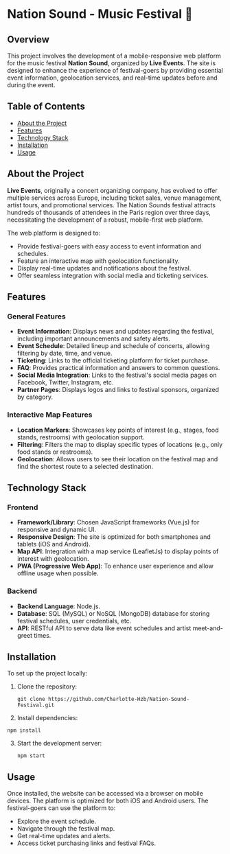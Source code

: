 # Nation Sound - Music Festival 🎵

## Overview

This project involves the development of a mobile-responsive web platform for the music festival **Nation Sound**, organized by **Live Events**. The site is designed to enhance the experience of festival-goers by providing essential event information, geolocation services, and real-time updates before and during the event.

## Table of Contents

+ [About the Project](#about-the-project)
+ [Features](#features)
+ [Technology Stack](#technology-stack)
+ [Installation](#installation)
+ [Usage](#usage)

## About the Project

**Live Events**, originally a concert organizing company, has evolved to offer multiple services across Europe, including ticket sales, venue management, artist tours, and promotional services. The Nation Sounds festival attracts hundreds of thousands of attendees in the Paris region over three days, necessitating the development of a robust, mobile-first web platform.

The web platform is designed to:
+ Provide festival-goers with easy access to event information and schedules.
+ Feature an interactive map with geolocation functionality.
+ Display real-time updates and notifications about the festival.
+ Offer seamless integration with social media and ticketing services.

## Features

### General Features

+ **Event Information**: Displays news and updates regarding the festival, including important announcements and safety alerts.
+ **Event Schedule**: Detailed lineup and schedule of concerts, allowing filtering by date, time, and venue.
+ **Ticketing**: Links to the official ticketing platform for ticket purchase.
+ **FAQ**: Provides practical information and answers to common questions.
+ **Social Media Integration**: Links to the festival's social media pages on Facebook, Twitter, Instagram, etc.
+ **Partner Pages**: Displays logos and links to festival sponsors, organized by category.

### Interactive Map Features

+ **Location Markers**: Showcases key points of interest (e.g., stages, food stands, restrooms) with geolocation support.
+ **Filtering**: Filters the map to display specific types of locations (e.g., only food stands or restrooms).
+ **Geolocation**: Allows users to see their location on the festival map and find the shortest route to a selected destination.

## Technology Stack

### Frontend

+ **Framework/Library**: Chosen JavaScript frameworks (Vue.js) for responsive and dynamic UI.
+ **Responsive Design**: The site is optimized for both smartphones and tablets (iOS and Android).
+ **Map API**: Integration with a map service (LeafletJs) to display points of interest with geolocation.
+ **PWA (Progressive Web App)**: To enhance user experience and allow offline usage when possible.

### Backend

+ **Backend Language**: Node.js.
+ **Database**: SQL (MySQL) or NoSQL (MongoDB) database for storing festival schedules, user credentials, etc.
+ **API**: RESTful API to serve data like event schedules and artist meet-and-greet times.

## Installation

To set up the project locally:

1. Clone the repository:

   `git clone https://github.com/Charlotte-Hzb/Nation-Sound-Festival.git`
   
2. Install dependencies:

  `npm install`
  
3. Start the development server:
   
   `npm start`

## Usage

Once installed, the website can be accessed via a browser on mobile devices. The platform is optimized for both iOS and Android users. The festival-goers can use the platform to:

+ Explore the event schedule.
+ Navigate through the festival map.
+ Get real-time updates and alerts.
+ Access ticket purchasing links and festival FAQs.
